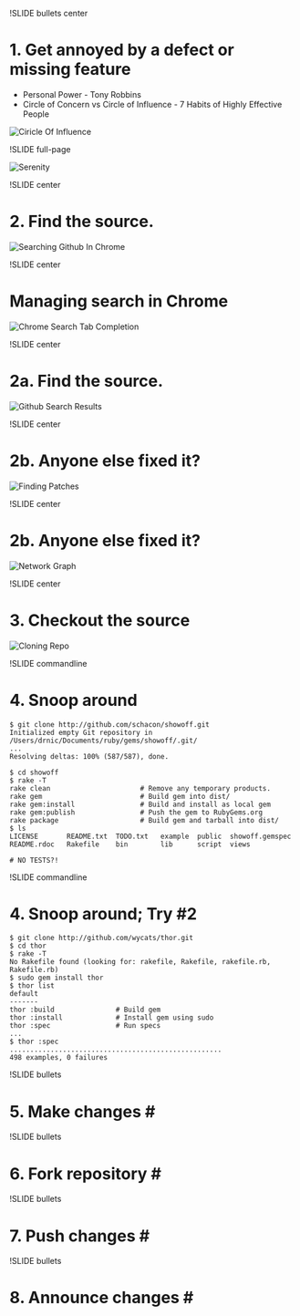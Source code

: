 !SLIDE bullets center
# 1. Get annoyed by a defect or missing feature #

* Personal Power - Tony Robbins
* Circle of Concern vs Circle of Influence - 7 Habits of Highly Effective People

![Ciricle Of Influence](images/ciricle-of-influence.gif)

!SLIDE full-page

![Serenity](images/serenity.png)

!SLIDE center
# 2. Find the source. #

![Searching Github In Chrome](images/searching-github-in-chrome.png)

!SLIDE center
# Managing search in Chrome #

![Chrome Search Tab Completion](images/chrome-search-tab-completion.png)


!SLIDE center
# 2a. Find the source. #

![Github Search Results](images/github-search-results.png)

!SLIDE center
# 2b. Anyone else fixed it? #

![Finding Patches](images/finding-patches.png)

!SLIDE center
# 2b. Anyone else fixed it? #

![Network Graph](images/network-graph.png)

!SLIDE center
# 3. Checkout the source #

![Cloning Repo](images/cloning-repo.png)

!SLIDE commandline
# 4. Snoop around #

    $ git clone http://github.com/schacon/showoff.git
    Initialized empty Git repository in /Users/drnic/Documents/ruby/gems/showoff/.git/
    ...
    Resolving deltas: 100% (587/587), done.
    
    $ cd showoff
    $ rake -T
    rake clean                      # Remove any temporary products.
    rake gem                        # Build gem into dist/
    rake gem:install                # Build and install as local gem
    rake gem:publish                # Push the gem to RubyGems.org
    rake package                    # Build gem and tarball into dist/
    $ ls
    LICENSE       README.txt  TODO.txt   example  public  showoff.gemspec
    README.rdoc   Rakefile    bin        lib      script  views
    
    # NO TESTS?!

!SLIDE commandline
# 4. Snoop around; Try #2 #

    $ git clone http://github.com/wycats/thor.git
    $ cd thor
    $ rake -T
    No Rakefile found (looking for: rakefile, Rakefile, rakefile.rb, Rakefile.rb)
    $ sudo gem install thor
    $ thor list
    default
    -------
    thor :build               # Build gem
    thor :install             # Install gem using sudo
    thor :spec                # Run specs
    ...
    $ thor :spec
    ....................................................
    498 examples, 0 failures



!SLIDE bullets
# 5. Make changes #  

    

!SLIDE bullets
# 6. Fork repository #  

!SLIDE bullets
# 7. Push changes #  

!SLIDE bullets
# 8. Announce changes #  

